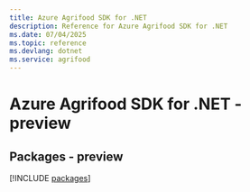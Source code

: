 ```yaml
---
title: Azure Agrifood SDK for .NET
description: Reference for Azure Agrifood SDK for .NET
ms.date: 07/04/2025
ms.topic: reference
ms.devlang: dotnet
ms.service: agrifood
---
```

# Azure Agrifood SDK for .NET - preview
## Packages - preview
[!INCLUDE [packages](agrifood-index.md)]